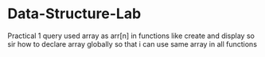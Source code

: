 # Data-Structure-Lab

Practical 1 query
used array as arr[n] in functions like create and display 
so sir how to declare array globally so that i can use same array in all functions
